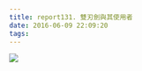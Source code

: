```yaml
---
title: report131. 雙刃劍與其使用者
date: 2016-06-09 22:09:20
tags:
---
```

![](https://i.loli.net/2017/12/25/5a410de035345.jpg)
